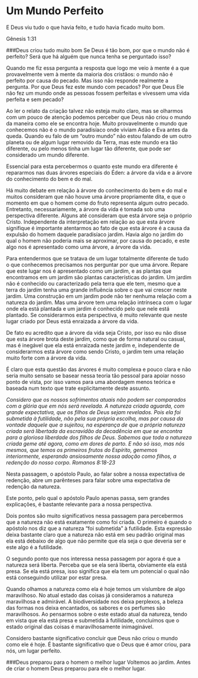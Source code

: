 # Um Mundo Perfeito

E Deus viu tudo o que havia feito, e tudo havia ficado 
muito bom.

Gênesis 1:31

###Deus criou tudo muito bom
Se Deus é tão bom, por que o mundo  não é perfeito? Será que há alguém que nunca tenha se perguntado isso?

Quando me fiz essa pergunta a resposta que logo me veio à mente é a que provavelmente vem à mente da maioria dos cristãos: o mundo não é perfeito por causa do pecado. Mas isso não responde realmente a pergunta. Por que Deus fez este mundo com pecados? Por que Deus Ele não fez um mundo onde as pessoas fossem perfeitas e vivessem uma vida perfeita e sem pecado?

Ao ler o relato da criação talvez não esteja muito claro, mas se olharmos com um pouco de atenção podemos perceber que Deus não criou o mundo da maneira como ele se encontra hoje. Muito provavelmente o mundo que conhecemos não é o mundo paradisíaco onde viviam Adão e Eva antes da queda. Quando eu falo de um “outro mundo” não estou falando de um outro planeta ou de algum lugar removido da Terra, mas este mundo era tão diferente, ou pelo menos tinha um lugar tão diferente, que pode ser considerado um mundo diferente.

Essencial para esta percebermos o quanto este mundo era diferente é repararmos nas duas árvores especiais do Éden: a árvore da vida e a árvore do conhecimento do bem e do mal.

Há muito debate em relação à árvore do conhecimento do bem e do mal e muitos consideram que não houve uma árvore propriamente dita, e que o momento em que o homem come do fruto representa algum outro pecado. Entretanto, necessariamente, a árvore da vida é tomada sob uma perspectiva diferente. Alguns até consideram que esta árvore seja o próprio Cristo. Independente da interpretação em relação ao que esta árvore signifique é importante atentarmos ao fato de que esta árvore é a causa da expulsão do homem daquele paradisíaco jardim. Havia algo no jardim do qual o homem não poderia mais se aproximar, por causa do pecado, e este algo nos é apresentado como uma árvore, a árvore da vida.

Para entendermos que se tratava de um lugar totalmente diferente de tudo o que conhecemos precisamos nos perguntar por que uma árvore. Repare que este lugar nos é apresentado como um jardim, e as plantas que encontramos em um jardim são plantas características do jardim. Um jardim não é conhecido ou caracterizado pela terra que ele tem, mesmo que a terra do jardim tenha uma grande influência sobre o que vai crescer neste jardim. Uma construção em um jardim pode não ter nenhuma relação com a natureza do jardim. Mas uma árvore tem uma relação intrínseca com o lugar onde ela está plantada e um jardim é conhecido pelo que nele está plantado. Se considerarmos esta perspectiva, é muito relevante que neste lugar criado por Deus está enraizada a árvore da vida.

De fato eu acredito que a árvore da vida seja Cristo, por isso eu não disse que esta árvore brota deste jardim, como que de forma natural ou casual, mas é inegável que ela está enraizada neste jardim e, independente de considerarmos esta árvore como sendo Cristo, o jardim tem uma relação muito forte com a árvore da vida.

É claro que esta questão das árvores é muito complexa e pouco clara e não seria muito sensato se basear nessa teoria tão pessoal para apoiar nosso ponto de vista, por isso vamos para uma abordagem menos teórica e baseada num texto que trate explicitamente deste assunto.

*Considero que os nossos sofrimentos atuais não podem ser comparados com a glória que em nós será revelada.
A natureza criada aguarda, com grande expectativa, que os filhos de Deus sejam revelados.
Pois ela foi submetida à futilidade, não pela sua própria escolha, mas por causa da vontade daquele que a sujeitou, na esperança
de que a própria natureza criada será libertada da escravidão da decadência em que se encontra para a gloriosa liberdade dos filhos de Deus.
Sabemos que toda a natureza criada geme até agora, como em dores de parto.
E não só isso, mas nós mesmos, que temos os primeiros frutos do Espírito, gememos interiormente, esperando ansiosamente nossa adoção como filhos, a redenção do nosso corpo. Romanos 8:18-23*

Nesta passagem, o apóstolo Paulo, ao falar sobre a nossa expectativa de redenção, abre um parênteses para falar sobre uma expectativa de redenção da natureza. 

Este ponto, pelo qual o apóstolo Paulo apenas passa, sem grandes explicações, é bastante relevante para a nossa perspectiva.

Dois pontos são muito significativos nessa passagem para percebermos que a natureza não está exatamente como foi criada. O primeiro é quando o apóstolo nos diz que a natureza “foi submetida” à futilidade. Esta expressão deixa bastante claro que a natureza não está em seu padrão original mas ela está debaixo de algo que não permite que ela seja o que deveria ser e este algo é a futilidade.

O segundo ponto que nos interessa nessa passagem por agora é que a natureza será liberta. Perceba que se ela será liberta, obviamente ela está presa. Se ela está presa, isso significa que ela tem um potencial o qual não está conseguindo utilizar por estar presa.

Quando olhamos a natureza como ela é hoje temos um vislumbre de algo maravilhoso. No atual estado das coisas já consideramos a natureza maravilhosa e admirável. A biodiversidade nos deixa perplexos, a beleza das formas nos deixa encantados, os sabores e os perfumes são maravilhosos. Ao pensarmos sobre o este estado atual da natureza, tendo em vista que ela está presa e submetida à futilidade, concluímos que o estado original das coisas é maravilhosamente inimaginável.

Considero bastante significativo concluir que Deus não criou o mundo como ele é hoje. É bastante significativo que o Deus que é amor criou, para nós, um lugar perfeito.

###Deus preparou para o homem o melhor lugar
Voltemos ao jardim. Antes de criar o homem Deus preparou para ele o melhor lugar.